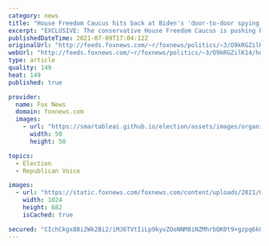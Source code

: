 ```yaml
---
category: news
title: "House Freedom Caucus hits back at Biden's 'door-to-door spying' COVID vaccine push"
excerpt: "EXCLUSIVE: The conservative House Freedom Caucus is pushing back on President Biden's latest door-to-door vaccine push decrying the home visits as a \"deeply disturbing\" violation of Americans' privacy. "
publishedDateTime: 2021-07-09T17:04:12Z
originalUrl: "http://feeds.foxnews.com/~r/foxnews/politics/~3/O9kRGZilK14/house-freedom-caucus-biden-covid-vaccine-push"
webUrl: "http://feeds.foxnews.com/~r/foxnews/politics/~3/O9kRGZilK14/house-freedom-caucus-biden-covid-vaccine-push"
type: article
quality: 149
heat: 149
published: true

provider:
  name: Fox News
  domain: foxnews.com
  images:
    - url: "https://smartableai.github.io/election/assets/images/organizations/foxnews.com-50x50.jpg"
      width: 50
      height: 50

topics:
  - Election
  - Republican Voice

images:
  - url: "https://static.foxnews.com/foxnews.com/content/uploads/2021/01/AP21021754143006.jpg"
    width: 1024
    height: 682
    isCached: true

secured: "CIchCkgx88i2Wk2Bi2/iMJ6TVtIiLp9kyvZOoNNM8iNZMhrbQK0t9+gzpq6k0q/KHWeCgK627bwEJTOv7nsAFrmB+o611ViA4dQQyHf0C5y9XRvDMVHZDCO9DU25K46M+Plk/6UIKtMs4iaPoYOBpUoJ17TwnGjA/7FeNlBSdl/SR6JNn0UQhyrCvoIoq5EijZ1lUnrnvdSpWgyJahb4H2j8T+2DGJ+nRs4wNosqmLzzfsiNUDvX7zu5jouruFpWjywPHDT7wf/0Pjbm2/P+2UpXRLs4yNHn5RbdRdhulO0R2a3VMSEiSzmkntXOX2j+qxuAkyIPqEFRvt5yUkKpsUuTEVedq/Mm9sbEQ6n3JpY=;7uUOgsIg9n3q3+Ot89OCqg=="
---
```


